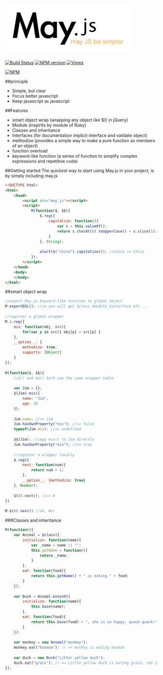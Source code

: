 # <img src="https://raw.githubusercontent.com/zhongxingdou/mayjs/master/static/logo/logo.png" alt="Mayjs" />

[![Build Status](http://travis-ci.org/zhongxingdou/mayjs.png)](http://travis-ci.org/zhongxingdou/mayjs)
[![NPM version](https://badge.fury.io/js/mayjs.png)](http://badge.fury.io/js/mayjs)
[![Views](https://sourcegraph.com/api/repos/github.com/zhongxingdou/mayjs/counters/views-24h.png)](https://sourcegraph.com/github.com/zhongxingdou/mayjs)

[![NPM](https://nodei.co/npm/mayjs.png?downloads=true)](https://nodei.co/npm/mayjs/)

##principle
+ Simple, but clear
+ Focus better javascript
+ Keep javascript as javascript

##Features
+ smart object wrap (wrapping any object like $() in jQuery)
+ Module (inspirits by module of Ruby)
+ Classes and inheritance
+ Interfaces (for documentation implicit interface and validate object)
+ methodize (provides a simple way to make a pure function as members of an object)
+ function overload
+ keyword-like function (a series of function to simplify complex expressions and repetitive code)

##Getting started
The quickest way to start using May.js in your project, is by simply including may.js

```html
<!DOCTYPE html>
<html>
	<head>
		<script src="may.js"></script>
		<script>
			M(function($, $$){
                $.reg({
                    capitalize: function(){
                        var s = this.valueOf();
                        return s.charAt(0).toUpperCase() + s.slice(1);
                    }
                }, String);

                alert($("china").capitalize()); //china => China
			});
		</script>
	</head>
	<body>
	</body>
</html>
```

##smart object wrap
```javascript
//export May.js keyword-like function to global object
M.exportDSL(); //so you will got $class $module $interface $fn ...

//register a global wrapper
M.$.reg({
    mix: function(obj, src){
        for(var p in src){ obj[p] = src[p] }
    }, 
    __option__: {
        methodize: true,
        supports: [Object]
    }
});

M(function($, $$){
    //$() and $$() both use the same wrapper table

    var Jim = {};
    $(Jim).mix({
        name: "Jim",
        age: 20
    });

    Jim.name; //=> Jim
    Jim.hasOwnProperty("mix"); //=> false
    typeof(Jim.mix); //=> undefined

    $$(Jim); //copy mix() to Jim directly
    Jim.hasOwnProperty("mix"); //=> true

    //register a wrapper locally
    $.reg({
        next: function(num){
            return num + 1;
        },
        __option__: {methodize: true}
    }, Number);

    $(8).next(); //=> 9
})

M.$(8).next() //oh, No!
```


###Classes and inheritance
```javascript
M(function(){
    var Animal = $class({
        initialize: function(name){
            var _name = name || "";
            this.getName = function(){
                return _name;
            }
        },
        eat: function(food){
            return this.getName() + " is eating " + food;
        }
    });
    
    var Duck = Animal.extend({
        initialize: function(name){
            this.base(name);
        },
        eat: function(food){
            return this.base(food) + ", she is so happy: quack quack!"
        }
    });
    
    var monkey = new Animal("monkey");
    monkey.eat("banana"); // => monkey is eating banana
    
    var duck = new Duck("Litter yellow duck");
    duck.eat("grass"); // => Little yellow duck is eating grass, she is so happy: quack quack!
});
```
